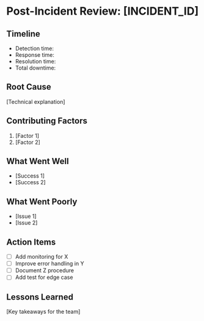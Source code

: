 # Post-Incident Review: [INCIDENT_ID]

## Timeline
- Detection time:
- Response time:
- Resolution time:
- Total downtime:

## Root Cause
[Technical explanation]

## Contributing Factors
1. [Factor 1]
2. [Factor 2]

## What Went Well
- [Success 1]
- [Success 2]

## What Went Poorly
- [Issue 1]
- [Issue 2]

## Action Items
- [ ] Add monitoring for X
- [ ] Improve error handling in Y
- [ ] Document Z procedure
- [ ] Add test for edge case

## Lessons Learned
[Key takeaways for the team]
